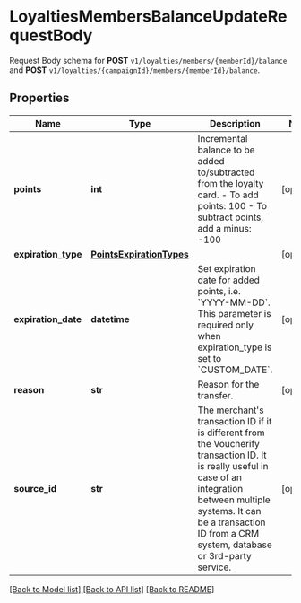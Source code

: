 # LoyaltiesMembersBalanceUpdateRequestBody

Request Body schema for **POST** `v1/loyalties/members/{memberId}/balance` and **POST** `v1/loyalties/{campaignId}/members/{memberId}/balance`.

## Properties

Name | Type | Description | Notes
------------ | ------------- | ------------- | -------------
**points** | **int** | Incremental balance to be added to/subtracted from the loyalty card.  - To add points: 100 - To subtract points, add a minus: -100 | [optional] 
**expiration_type** | [**PointsExpirationTypes**](PointsExpirationTypes.md) |  | [optional] 
**expiration_date** | **datetime** | Set expiration date for added points, i.e. &#x60;YYYY-MM-DD&#x60;. This parameter is required only when expiration_type is set to &#x60;CUSTOM_DATE&#x60;. | [optional] 
**reason** | **str** | Reason for the transfer. | [optional] 
**source_id** | **str** | The merchant&#39;s transaction ID if it is different from the Voucherify transaction ID. It is really useful in case of an integration between multiple systems. It can be a transaction ID from a CRM system, database or 3rd-party service. | [optional] 

[[Back to Model list]](../README.md#documentation-for-models) [[Back to API list]](../README.md#documentation-for-api-endpoints) [[Back to README]](../README.md)


